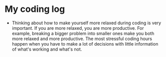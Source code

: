 # My coding log

- Thinking about how to make yourself more relaxed during coding is very important. If you are more relaxed, you are more productive. For example, breaking a bigger problem into smaller ones make you both more relaxed and more productive. The most stressful coding hours happen when you have to make a lot of decisions with little information of what's working and what's not.
